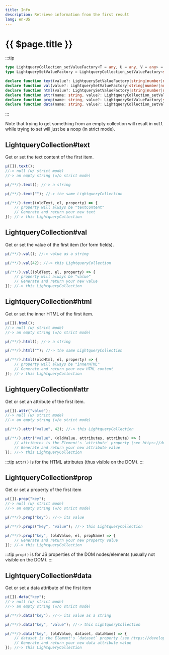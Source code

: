 ```yaml
---
title: Info
description: Retrieve information from the first result
lang: en-US
---
```

# {{ $page.title }}
:::tip
```typescript
type LightqueryCollection_setValueFactory<T = any, U = any, V = any> = (oldValue: T, destObject: U, key: string) => V;
type LightquerySetValueFactory = LightqueryCollection_setValueFactory<string, DomElementType, string>;

declare function text(value?: LightquerySetValueFactory|string|number|null): this|string|null;
declare function val(value?: LightquerySetValueFactory|string|number|null): this|string|null;
declare function html(value?: LightquerySetValueFactory|string|number|null): this|string|null;
declare function attr(name: string, value?: LightqueryCollection_setValueFactory<string, NamedNodeMap, string>|string|number|null): this|string|null;
declare function prop(name: string, value?: LightquerySetValueFactory|string|number|null): this|string|number|null|undefined;
declare function data(name: string, value?: LightqueryCollection_setValueFactory<string, DOMStringMap, string>|string|number|null): this|string|null;
```
:::

Note that trying to get something from an empty collection will result in `null` while trying to set will just be a noop
(in strict mode).

## LightqueryCollection#text
Get or set the text content of the first item.

```javascript
µ([]).text();
//-> null (w/ strict mode)
//-> an empty string (w/o strict mode)

µ(/**/).text(); //-> a string

µ(/**/).text(""); //-> the same LightqueryCollection

µ(/**/).text((oldText, el, property) => {
    // property will always be "textContent"
    // Generate and return your new text
}); //-> this LightqueryCollection
```

## LightqueryCollection#val
Get or set the value of the first item (for form fields).

```javascript
µ(/**/).val(); //-> value as a string

µ(/**/).val(42); //-> this LightqueryCollection

µ(/**/).val((oldText, el, property) => {
    // property will always be "value"
    // Generate and return your new value
}); //-> this LightqueryCollection
```

## LightqueryCollection#html
Get or set the inner HTML of the first item.

```javascript
µ([]).html();
//-> null (w/ strict mode)
//-> an empty string (w/o strict mode)

µ(/**/).html(); //-> a string

µ(/**/).html(""); //-> the same LightqueryCollection

µ(/**/).html((oldHtml, el, property) => {
    // property will always be "innerHTML"
    // Generate and return your new HTML content
}); //-> this LightqueryCollection
```

## LightqueryCollection#attr
Get or set an attribute of the first item.

```javascript
µ([]).attr("value");
//-> null (w/ strict mode)
//-> an empty string (w/o strict mode)

µ(/**/).attr("value", 42); //-> this LightqueryCollection

µ(/**/).attr("value", (oldValue, attributes, attribute) => {
    // attributes is the Element's `attribute` property (see https://developer.mozilla.org/docs/Web/API/Element/attributes)
    // Generate and return your new attribute value
}); //-> this LightqueryCollection
```

:::tip
`attr()` is for the HTML attributes (thus visible on the DOM).
:::

## LightqueryCollection#prop

Get or set a property of the first item

```javascript
µ([]).prop("key");
//-> null (w/ strict mode)
//-> an empty string (w/o strict mode)

µ(/**/).prop("key"); //-> its value

µ(/**/).props("key", "value"); //-> this LightqueryCollection

µ(/**/).prop("key", (oldValue, el, propName) => {
    // Generate and return your new property value
}); //-> this LightqueryCollection
```

:::tip
`prop()` is for JS properties of the DOM nodes/elements (usually not visible on the DOM).
:::

## LightqueryCollection#data
Get or set a data attribute of the first item

```javascript
µ([]).data("key");
//-> null (w/ strict mode)
//-> an empty string (w/o strict mode)

µ(/**/).data("key"); //-> its value as a string

µ(/**/).data("key", "value"); //-> this LightqueryCollection

µ(/**/).data("key", (oldValue, dataset, dataName) => {
    // dataset is the Element's `dataset` property (see https://developer.mozilla.org/docs/Web/API/HTMLElement/dataset)
    // Generate and return your new data attribute value
}); //-> this LightqueryCollection
```
